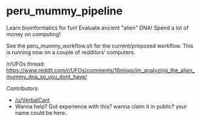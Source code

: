# peru_mummy_pipeline

Learn bioinformatics for fun! Evaluate ancient "alien" DNA! Spend a lot of money
on computing!

See the peru_mummy_workflow.sh for the current/proposed workflow. This is running
now on a couple of redditors' computers.

/r/UFOs thread: https://www.reddit.com/r/UFOs/comments/16niqxp/im_analyzing_the_alien_mummy_dna_so_you_dont_have/

Contributors:
- [/u/VerbalCant](https://www.reddit.com/user/VerbalCant)
- Wanna help? Got experience with this? wanna claim it in public? your name could be here.
